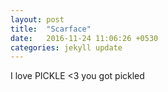 ```yaml
---
layout: post
title:  "Scarface"
date:   2016-11-24 11:06:26 +0530
categories: jekyll update
---
```

I love PICKLE <3
you got pickled 